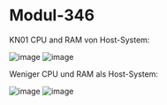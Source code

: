 # Modul-346

KN01
CPU and RAM von Host-System:  

![image](https://github.com/user-attachments/assets/6186662e-4e10-4f3e-9a1e-69552ad7ff9b)
![image](https://github.com/user-attachments/assets/aedc639b-c712-440c-8022-3049ecc5a550)



Weniger CPU und RAM als Host-System:  

![image](https://github.com/user-attachments/assets/b35abd95-bde3-43b7-bb25-0948436bf7f8)
![image](https://github.com/user-attachments/assets/2a59f9cd-4edd-4a4d-855e-af3580f83aa9)




